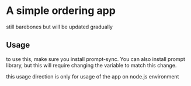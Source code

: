 # A simple ordering app
still barebones but will be updated gradually

## Usage
to use this, make sure you install prompt-sync.
You can also install prompt library, but this will require changing the variable to match this change.

this usage direction is only for usage of the app on node.js environment
